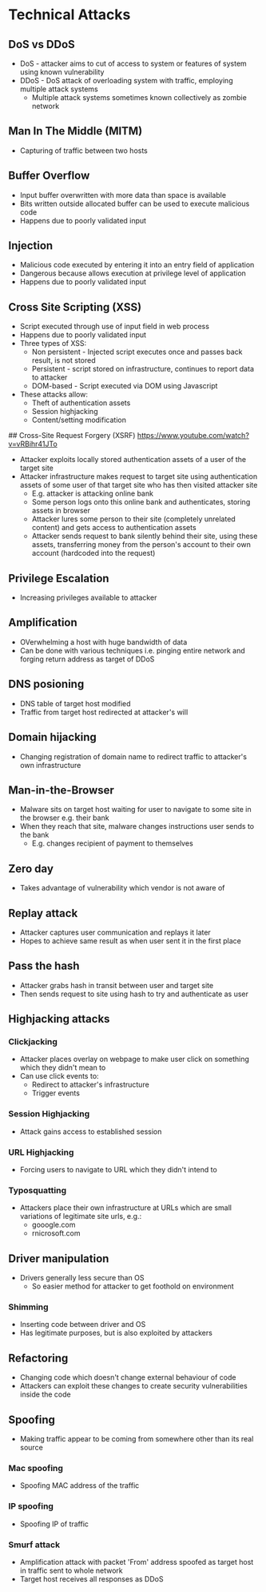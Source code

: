 # Technical Attacks

## DoS vs DDoS
* DoS - attacker aims to cut of access to system or features of system using known vulnerability
* DDoS - DoS attack of overloading system with traffic, employing multiple attack systems
    * Multiple attack systems sometimes known collectively as zombie network

## Man In The Middle (MITM)
* Capturing of traffic between two hosts

## Buffer Overflow
* Input buffer overwritten with more data than space is available
* Bits written outside allocated buffer can be used to execute malicious code
* Happens due to poorly validated input

## Injection
* Malicious code executed by entering it into an entry field of application
* Dangerous because allows execution at privilege level of application
* Happens due to poorly validated input

## Cross Site Scripting (XSS)
* Script executed through use of input field in web process
* Happens due to poorly validated input
* Three types of XSS:
    * Non persistent - Injected script executes once and passes back result, is not stored
    * Persistent - script stored on infrastructure, continues to report data to attacker
    * DOM-based - Script executed via DOM using Javascript
* These attacks allow:
    * Theft of authentication assets
    * Session highjacking
    * Content/setting modification


## Cross-Site Request Forgery (XSRF)
https://www.youtube.com/watch?v=vRBihr41JTo
* Attacker exploits locally stored authentication assets of a user of the target site
* Attacker infrastructure makes request to target site using authentication assets of some user of that target site who has then visited attacker site
    * E.g. attacker is attacking online bank
    * Some person logs onto this online bank and authenticates, storing assets in browser
    * Attacker lures some person to their site (completely unrelated content) and gets access to authentication assets
    * Attacker sends request to bank silently behind their site, using these assets, transferring money from the person's account to their own account (hardcoded into the request)

## Privilege Escalation
* Increasing privileges available to attacker

## Amplification
* OVerwhelming a host with huge bandwidth of data
* Can be done with various techniques i.e. pinging entire network and forging return address as target of DDoS

## DNS posioning
* DNS table of target host modified
* Traffic from target host redirected at attacker's will

## Domain hijacking
* Changing registration of domain name to redirect traffic to attacker's own infrastructure

## Man-in-the-Browser
* Malware sits on target host waiting for user to navigate to some site in the browser e.g. their bank
* When they reach that site, malware changes instructions user sends to the bank
    * E.g. changes recipient of payment to themselves

## Zero day
* Takes advantage of vulnerability which vendor is not aware of

## Replay attack
* Attacker captures user communication and replays it later
* Hopes to achieve same result as when user sent it in the first place

## Pass the hash
* Attacker grabs hash in transit between user and target site
* Then sends request to site using hash to try and authenticate as user

## Highjacking attacks

### Clickjacking
* Attacker places overlay on webpage to make user click on something which they didn't mean to
* Can use click events to:
    * Redirect to attacker's infrastructure
    * Trigger events

### Session Highjacking
* Attack gains access to established session

### URL Highjacking
* Forcing users to navigate to URL which they didn't intend to

### Typosquatting
* Attackers place their own infrastructure at URLs which are small variations of legitimate site urls, e.g.:
    * gooogle.com
    * rnicrosoft.com


## Driver manipulation
* Drivers generally less secure than OS
    * So easier method for attacker to get foothold on environment

### Shimming
* Inserting code between driver and OS
* Has legitimate purposes, but is also exploited by attackers

## Refactoring
* Changing code which doesn't change external behaviour of code
* Attackers can exploit these changes to create security vulnerabilities inside the code

## Spoofing
* Making traffic appear to be coming from somewhere other than its real source

### Mac spoofing
* Spoofing MAC address of the traffic

### IP spoofing
* Spoofing IP of traffic

### Smurf attack
* Amplification attack with packet 'From' address spoofed as target host in traffic sent to whole network
* Target host receives all responses as DDoS